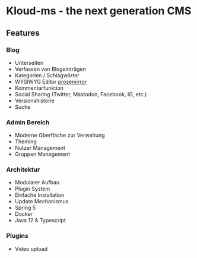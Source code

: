 # Kloud-ms - the next generation CMS

## Features

### Blog
- Unterseiten
- Verfassen von Blogeinträgen 
- Kategorien / Schlagwörter
- WYSIWYG Editor [prosemirror](http://prosemirror.net/)
- Kommentarfunktion
- Social Sharing (Twitter, Mastodon, Facebook, IG, etc.)
- Versionshistorie
- Suche

### Admin Bereich
- Moderne Oberfläche zur Verwaltung
- Theming
- Nutzer Management
- Gruppen Management

### Architektur
- Modularer Aufbau
- Plugin System
- Einfache Installation
- Update Mechanismus
- Spring 5
- Docker
- Java 12 & Typescript

### Plugins
- Video upload
